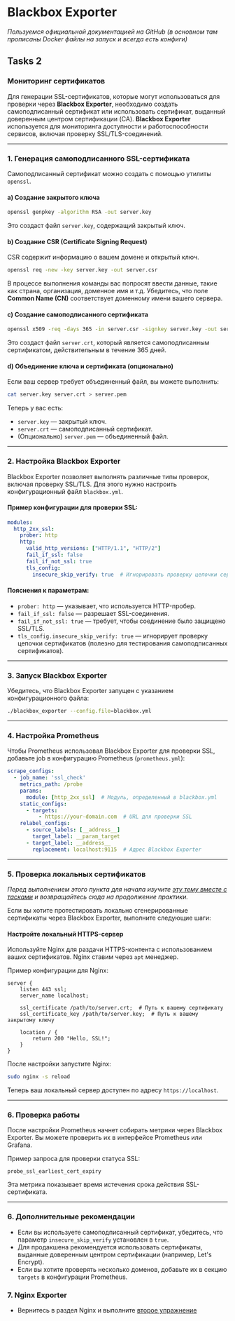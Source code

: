 # Blackbox Exporter
_Пользуемся официальной документацией на GitHub (в основном там прописаны Docker файлы на запуск и всегда есть конфиги)_

## Tasks 2

### Мониторинг сертификатов

Для генерации SSL-сертификатов, которые могут использоваться для проверки через **Blackbox Exporter**, необходимо создать самоподписанный сертификат или использовать сертификат, выданный доверенным центром сертификации (CA). **Blackbox Exporter** используется для мониторинга доступности и работоспособности сервисов, включая проверку SSL/TLS-соединений.

---

### 1. **Генерация самоподписанного SSL-сертификата**
Самоподписанный сертификат можно создать с помощью утилиты `openssl`.

#### a) Создание закрытого ключа
```bash
openssl genpkey -algorithm RSA -out server.key
```
Это создаст файл `server.key`, содержащий закрытый ключ.

#### b) Создание CSR (Certificate Signing Request)
CSR содержит информацию о вашем домене и открытый ключ.
```bash
openssl req -new -key server.key -out server.csr
```
В процессе выполнения команды вас попросят ввести данные, такие как страна, организация, доменное имя и т.д. Убедитесь, что поле **Common Name (CN)** соответствует доменному имени вашего сервера.

#### c) Создание самоподписанного сертификата
```bash
openssl x509 -req -days 365 -in server.csr -signkey server.key -out server.crt
```
Это создаст файл `server.crt`, который является самоподписанным сертификатом, действительным в течение 365 дней.

#### d) Объединение ключа и сертификата (опционально)
Если ваш сервер требует объединенный файл, вы можете выполнить:
```bash
cat server.key server.crt > server.pem
```

Теперь у вас есть:
- `server.key` — закрытый ключ.
- `server.crt` — самоподписанный сертификат.
- (Опционально) `server.pem` — объединенный файл.

---

### 2. **Настройка Blackbox Exporter**
Blackbox Exporter позволяет выполнять различные типы проверок, включая проверку SSL/TLS. Для этого нужно настроить конфигурационный файл `blackbox.yml`.

#### Пример конфигурации для проверки SSL:
```yaml
modules:
  http_2xx_ssl:
    prober: http
    http:
      valid_http_versions: ["HTTP/1.1", "HTTP/2"]
      fail_if_ssl: false
      fail_if_not_ssl: true
      tls_config:
        insecure_skip_verify: true  # Игнорировать проверку цепочки сертификатов (например, для самоподписанных сертификатов)
```

#### Пояснения к параметрам:
- `prober: http` — указывает, что используется HTTP-пробер.
- `fail_if_ssl: false` — разрешает SSL-соединения.
- `fail_if_not_ssl: true` — требует, чтобы соединение было защищено SSL/TLS.
- `tls_config.insecure_skip_verify: true` — игнорирует проверку цепочки сертификатов (полезно для тестирования самоподписанных сертификатов).

---

### 3. **Запуск Blackbox Exporter**
Убедитесь, что Blackbox Exporter запущен с указанием конфигурационного файла:
```bash
./blackbox_exporter --config.file=blackbox.yml
```

---

### 4. **Настройка Prometheus**
Чтобы Prometheus использовал Blackbox Exporter для проверки SSL, добавьте job в конфигурацию Prometheus (`prometheus.yml`):

```yaml
scrape_configs:
  - job_name: 'ssl_check'
    metrics_path: /probe
    params:
      module: [http_2xx_ssl]  # Модуль, определенный в blackbox.yml
    static_configs:
      - targets:
          - https://your-domain.com  # URL для проверки SSL
    relabel_configs:
      - source_labels: [__address__]
        target_label: __param_target
      - target_label: __address__
        replacement: localhost:9115  # Адрес Blackbox Exporter
```

---

### 5. **Проверка локальных сертификатов**
_Перед выполнением этого пункта для начала изучите [эту тему вместе с тасками](https://github.com/lamjob1993/linux-monitoring/tree/main/tasks/nginx) и возвращайтесь сюда на продолжение практики._


Если вы хотите протестировать локально сгенерированные сертификаты через Blackbox Exporter, выполните следующие шаги:

#### **Настройте локальный HTTPS-сервер**
Используйте Nginx для раздачи HTTPS-контента с использованием ваших сертификатов. Nginx ставим через `apt` менеджер.

Пример конфигурации для Nginx:
```nginx
server {
    listen 443 ssl;
    server_name localhost;

    ssl_certificate /path/to/server.crt;  # Путь к вашему сертификату
    ssl_certificate_key /path/to/server.key;  # Путь к вашему закрытому ключу

    location / {
        return 200 "Hello, SSL!";
    }
}
```

После настройки запустите Nginx:
```bash
sudo nginx -s reload
```

Теперь ваш локальный сервер доступен по адресу `https://localhost`.

---

### 6. **Проверка работы**
После настройки Prometheus начнет собирать метрики через Blackbox Exporter. Вы можете проверить их в интерфейсе Prometheus или Grafana.

Пример запроса для проверки статуса SSL:
```promql
probe_ssl_earliest_cert_expiry
```
Эта метрика показывает время истечения срока действия SSL-сертификата.

---

### 6. **Дополнительные рекомендации**
- Если вы используете самоподписанный сертификат, убедитесь, что параметр `insecure_skip_verify` установлен в `true`.
- Для продакшена рекомендуется использовать сертификаты, выданные доверенным центром сертификации (например, Let's Encrypt).
- Если вы хотите проверять несколько доменов, добавьте их в секцию `targets` в конфигурации Prometheus.

### 7. **Nginx Exporter**
- Вернитесь в раздел Nginx и выполните [второе упражнение](https://github.com/lamjob1993/linux-monitoring/blob/main/tasks/nginx/task_2.md)
